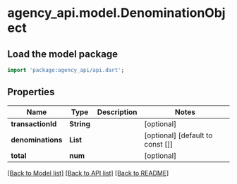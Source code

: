 # agency_api.model.DenominationObject

## Load the model package
```dart
import 'package:agency_api/api.dart';
```

## Properties
Name | Type | Description | Notes
------------ | ------------- | ------------- | -------------
**transactionId** | **String** |  | [optional] 
**denominations** | **List<String>** |  | [optional] [default to const []]
**total** | **num** |  | [optional] 

[[Back to Model list]](../README.md#documentation-for-models) [[Back to API list]](../README.md#documentation-for-api-endpoints) [[Back to README]](../README.md)


